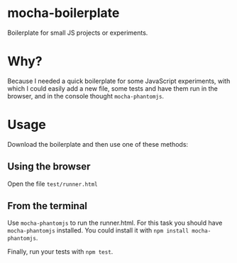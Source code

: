 # mocha-boilerplate
Boilerplate for small JS projects or experiments.

# Why?
Because I needed a quick boilerplate for some JavaScript experiments,
with which I could easily add a new file, some tests and have them run
in the browser, and in the console thought `mocha-phantomjs`.

# Usage
Download the boilerplate and then use one of these methods:

## Using the browser
Open the file `test/runner.html`

## From the terminal
Use `mocha-phantomjs` to run the runner.html. For this task you
should have `mocha-phantomjs` installed. You could install it with
`npm install mocha-phantomjs`.

Finally, run your tests with `npm test`.
